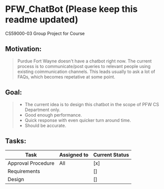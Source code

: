 # PFW_ChatBot (Please keep this readme updated)

CS59000-03 Group Project for Course

## Motivation:
> Purdue Fort Wayne doesn't have a chatbot right now. The current process is to communicate/post queries to relevant people using existing coimmunication channels. This leads usually to ask a lot of FAQs, which becomes repetative at some point.

## Goal:
> * The current idea is to design this chatbot in the scope of PFW CS Department only.
> * Good enough performance.
> * Quick response with even quicker turn around time.
> * Should be accurate.

## Tasks:
| Task           | Assigned to   | Current Status | 
|----------------|---------------|----------------|
|Approval Procedure|All|[x]|
|Requirements||[]|
|Design||[]|